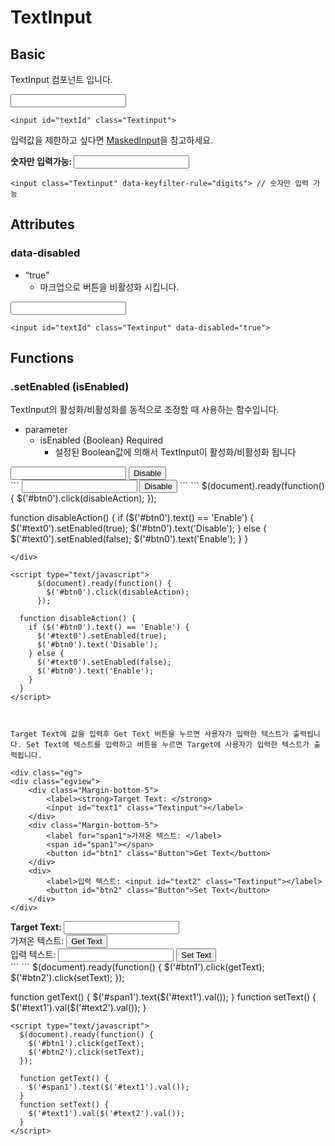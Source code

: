 

# TextInput


## Basic

TextInput 컴포넌트 입니다.

<div class="eg">
<div class="egview">
<input id="textId" class="Textinput">
</div>

```
<input id="textId" class="Textinput">
```
</div>

입력값을 제한하고 싶다면  [MaskedInput](../dev-js/javascript.html?target=maskedinput#basic)을 참고하세요.

<div class="eg">
<div class="egview">
<label><strong>숫자만 입력가능: </strong>
<input class="Textinput" data-keyfilter-rule="digits"></label>
</div>

```
<input class="Textinput" data-keyfilter-rule="digits"> // 숫자만 입력 가능
```
</div>

## Attributes
	

### data-disabled

- “true”
	-  마크업으로 버튼을 비활성화 시킵니다.
	
<div class="eg">
<div class="egview">
<input id="textId" class="Textinput" data-disabled="true">
</div>

```
<input id="textId" class="Textinput" data-disabled="true">
```
</div>


## Functions


### .setEnabled (isEnabled)

TextInput의 활성화/비활성화를 동적으로 조정할 때 사용하는 함수입니다.

- parameter
	- isEnabled {Boolean} Required  
		- 설정된 Boolean값에 의해서 TextInput이 활성화/비활성화 됩니다

<div class="eg">
<div class="egview">		
<input id="text0" class="Textinput">
<button id="btn0" class="Button">Disable</button> 
</div>
```
<input id="text0" class="Textinput">
<button id="btn0" class="Button">Disable</button> 
```
```
 $(document).ready(function() {
	    $('#btn0').click(disableAction);
	  });
	
  function disableAction() {
    if ($('#btn0').text() == 'Enable') {
      $('#text0').setEnabled(true);
      $('#btn0').text('Disable');
    } else {
      $('#text0').setEnabled(false);
      $('#btn0').text('Enable');
    }
  }
```
</div>

<script type="text/javascript">
	  $(document).ready(function() {
	    $('#btn0').click(disableAction);
	  });
	
  function disableAction() {
    if ($('#btn0').text() == 'Enable') {
      $('#text0').setEnabled(true);
      $('#btn0').text('Disable');
    } else {
      $('#text0').setEnabled(false);
      $('#btn0').text('Enable');
    }
  }
</script>



Target Text에 값을 입력후 Get Text 버튼을 누르면 사용자가 입력한 텍스트가 출력됩니다. Set Text에 텍스트를 입력하고 버튼을 누르면 Target에 사용자가 입력한 텍스트가 출력됩니다.

<div class="eg">
<div class="egview">
	<div class="Margin-bottom-5">	
		<label><strong>Target Text: </strong> 
		<input id="text1" class="Textinput"></label>
	</div>
	<div class="Margin-bottom-5">
		<label for="span1">가져온 텍스트: </label> 
		<span id="span1"></span> 
		<button id="btn1" class="Button">Get Text</button>
	</div>
	<div>
		<label>입력 텍스트: <input id="text2" class="Textinput"></label>
		<button id="btn2" class="Button">Set Text</button>
	</div>
</div>
```
<div class="Margin-bottom-5">	
	<label><strong>Target Text: </strong> 
	<input id="text1" class="Textinput"></label>
</div>
<div class="Margin-bottom-5">
	<label for="span1">가져온 텍스트: </label> 
	<span id="span1"></span> 
	<button id="btn1" class="Button">Get Text</button>
</div>
<div>
	<label>입력 텍스트: <input id="text2" class="Textinput"></label>
	<button id="btn2" class="Button">Set Text</button>
</div>
```
```
  $(document).ready(function() {
    $('#btn1').click(getText);
    $('#btn2').click(setText);
  });

  function getText() {
    $('#span1').text($('#text1').val());
  }
  function setText() {
    $('#text1').val($('#text2').val());
  }
```
<script type="text/javascript">
  $(document).ready(function() {
    $('#btn1').click(getText);
    $('#btn2').click(setText);
  });

  function getText() {
    $('#span1').text($('#text1').val());
  }
  function setText() {
    $('#text1').val($('#text2').val());
  }
</script>


